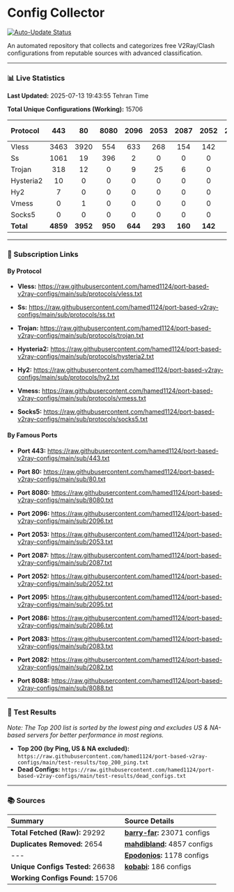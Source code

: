 # Config Collector

[![Auto-Update Status](https://github.com/hamed1124/port-based-v2ray-configs/actions/workflows/main.yml/badge.svg)](https://github.com/hamed1124/port-based-v2ray-configs/actions/workflows/main.yml)

An automated repository that collects and categorizes free V2Ray/Clash configurations from reputable sources with advanced classification.

---

### 📊 Live Statistics

**Last Updated:** 2025-07-13 19:43:55 Tehran Time

**Total Unique Configurations (Working):** 15706

| Protocol | 443 | 80 | 8080 | 2096 | 2053 | 2087 | 2052 | 2095 | 2086 | 2083 | 2082 | 8088 | Other Ports | Total |
|:---| :---: | :---: | :---: | :---: | :---: | :---: | :---: | :---: | :---: | :---: | :---: | :---: |:---:|:---:|
| Vless | 3463 | 3920 | 554 | 633 | 268 | 154 | 142 | 120 | 90 | 71 | 77 | 0 | 3500 | **12992** |
| Ss | 1061 | 19 | 396 | 2 | 0 | 0 | 0 | 0 | 0 | 0 | 0 | 0 | 677 | **2155** |
| Trojan | 318 | 12 | 0 | 9 | 25 | 6 | 0 | 0 | 0 | 11 | 0 | 0 | 137 | **518** |
| Hysteria2 | 10 | 0 | 0 | 0 | 0 | 0 | 0 | 0 | 0 | 0 | 0 | 0 | 7 | **17** |
| Hy2 | 7 | 0 | 0 | 0 | 0 | 0 | 0 | 0 | 0 | 0 | 0 | 0 | 8 | **15** |
| Vmess | 0 | 1 | 0 | 0 | 0 | 0 | 0 | 2 | 0 | 1 | 0 | 0 | 3 | **7** |
| Socks5 | 0 | 0 | 0 | 0 | 0 | 0 | 0 | 0 | 0 | 0 | 0 | 0 | 2 | **2** |
| **Total** | **4859** | **3952** | **950** | **644** | **293** | **160** | **142** | **122** | **90** | **83** | **77** | **0** | **4334** | **15706** |

---

### 🚀 Subscription Links

#### By Protocol

- **Vless:**
  https://raw.githubusercontent.com/hamed1124/port-based-v2ray-configs/main/sub/protocols/vless.txt

- **Ss:**
  https://raw.githubusercontent.com/hamed1124/port-based-v2ray-configs/main/sub/protocols/ss.txt

- **Trojan:**
  https://raw.githubusercontent.com/hamed1124/port-based-v2ray-configs/main/sub/protocols/trojan.txt

- **Hysteria2:**
  https://raw.githubusercontent.com/hamed1124/port-based-v2ray-configs/main/sub/protocols/hysteria2.txt

- **Hy2:**
  https://raw.githubusercontent.com/hamed1124/port-based-v2ray-configs/main/sub/protocols/hy2.txt

- **Vmess:**
  https://raw.githubusercontent.com/hamed1124/port-based-v2ray-configs/main/sub/protocols/vmess.txt

- **Socks5:**
  https://raw.githubusercontent.com/hamed1124/port-based-v2ray-configs/main/sub/protocols/socks5.txt

#### By Famous Ports

- **Port 443:**
  https://raw.githubusercontent.com/hamed1124/port-based-v2ray-configs/main/sub/443.txt

- **Port 80:**
  https://raw.githubusercontent.com/hamed1124/port-based-v2ray-configs/main/sub/80.txt

- **Port 8080:**
  https://raw.githubusercontent.com/hamed1124/port-based-v2ray-configs/main/sub/8080.txt

- **Port 2096:**
  https://raw.githubusercontent.com/hamed1124/port-based-v2ray-configs/main/sub/2096.txt

- **Port 2053:**
  https://raw.githubusercontent.com/hamed1124/port-based-v2ray-configs/main/sub/2053.txt

- **Port 2087:**
  https://raw.githubusercontent.com/hamed1124/port-based-v2ray-configs/main/sub/2087.txt

- **Port 2052:**
  https://raw.githubusercontent.com/hamed1124/port-based-v2ray-configs/main/sub/2052.txt

- **Port 2095:**
  https://raw.githubusercontent.com/hamed1124/port-based-v2ray-configs/main/sub/2095.txt

- **Port 2086:**
  https://raw.githubusercontent.com/hamed1124/port-based-v2ray-configs/main/sub/2086.txt

- **Port 2083:**
  https://raw.githubusercontent.com/hamed1124/port-based-v2ray-configs/main/sub/2083.txt

- **Port 2082:**
  https://raw.githubusercontent.com/hamed1124/port-based-v2ray-configs/main/sub/2082.txt

- **Port 8088:**
  https://raw.githubusercontent.com/hamed1124/port-based-v2ray-configs/main/sub/8088.txt

---

### 🧪 Test Results
*Note: The Top 200 list is sorted by the lowest ping and excludes US & NA-based servers for better performance in most regions.*

- **Top 200 (by Ping, US & NA excluded):** `https://raw.githubusercontent.com/hamed1124/port-based-v2ray-configs/main/test-results/top_200_ping.txt`
- **Dead Configs:** `https://raw.githubusercontent.com/hamed1124/port-based-v2ray-configs/main/test-results/dead_configs.txt`

---

### 📚 Sources

| Summary | Source Details |
|:---|:---|
| **Total Fetched (Raw):** 29292 | **[barry-far](https://github.com/barry-far/V2ray-Config):** 23071 configs |
| **Duplicates Removed:** 2654 | **[mahdibland](https://github.com/mahdibland/V2RayAggregator):** 4857 configs |
| --- | **[Epodonios](https://github.com/Epodonios/v2ray-configs):** 1178 configs |
| **Unique Configs Tested:** 26638 | **[kobabi](https://github.com/liketolivefree/kobabi):** 186 configs |
| **Working Configs Found:** 15706 |  |
